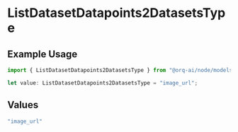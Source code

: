 # ListDatasetDatapoints2DatasetsType

## Example Usage

```typescript
import { ListDatasetDatapoints2DatasetsType } from "@orq-ai/node/models/operations";

let value: ListDatasetDatapoints2DatasetsType = "image_url";
```

## Values

```typescript
"image_url"
```